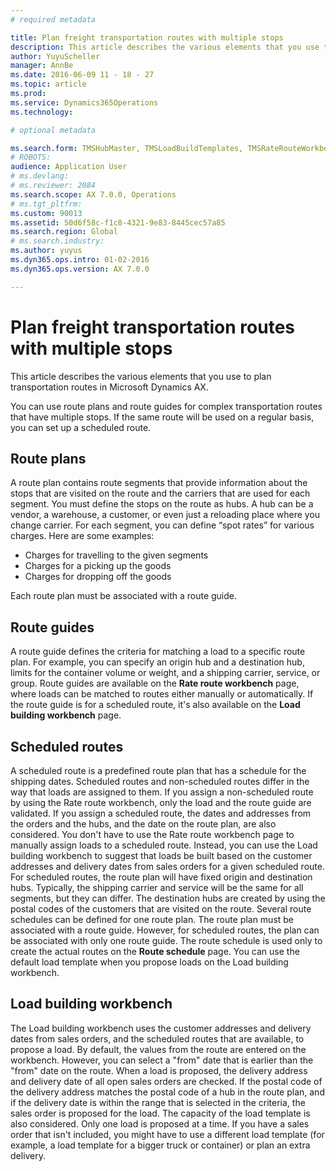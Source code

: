 ```yaml
---
# required metadata

title: Plan freight transportation routes with multiple stops
description: This article describes the various elements that you use to plan transportation routes in Microsoft Dynamics AX.
author: YuyuScheller
manager: AnnBe
ms.date: 2016-06-09 11 - 18 - 27
ms.topic: article
ms.prod: 
ms.service: Dynamics365Operations
ms.technology: 

# optional metadata

ms.search.form: TMSHubMaster, TMSLoadBuildTemplates, TMSRateRouteWorkbench, TMSRouteGuide, TMSRoutePlan, TMSRouteWorkbench, WHSLoadTemplate
# ROBOTS: 
audience: Application User
# ms.devlang: 
# ms.reviewer: 2084
ms.search.scope: AX 7.0.0, Operations
# ms.tgt_pltfrm: 
ms.custom: 90013
ms.assetid: 50d6f58c-f1c8-4321-9e83-8445cec57a85
ms.search.region: Global
# ms.search.industry: 
ms.author: yuyus
ms.dyn365.ops.intro: 01-02-2016
ms.dyn365.ops.version: AX 7.0.0

---
```


# Plan freight transportation routes with multiple stops

This article describes the various elements that you use to plan transportation routes in Microsoft Dynamics AX.

You can use route plans and route guides for complex transportation routes that have multiple stops. If the same route will be used on a regular basis, you can set up a scheduled route.

## Route plans
A route plan contains route segments that provide information about the stops that are visited on the route and the carriers that are used for each segment. You must define the stops on the route as hubs. A hub can be a vendor, a warehouse, a customer, or even just a reloading place where you change carrier. For each segment, you can define “spot rates” for various charges. Here are some examples:

-   Charges for travelling to the given segments
-   Charges for a picking up the goods
-   Charges for dropping off the goods

Each route plan must be associated with a route guide.

## Route guides
A route guide defines the criteria for matching a load to a specific route plan. For example, you can specify an origin hub and a destination hub, limits for the container volume or weight, and a shipping carrier, service, or group. Route guides are available on the **Rate route workbench** page, where loads can be matched to routes either manually or automatically. If the route guide is for a scheduled route, it's also available on the **Load building workbench** page.

## Scheduled routes
A scheduled route is a predefined route plan that has a schedule for the shipping dates. Scheduled routes and non-scheduled routes differ in the way that loads are assigned to them. If you assign a non-scheduled route by using the Rate route workbench, only the load and the route guide are validated. If you assign a scheduled route, the dates and addresses from the orders and the hubs, and the date on the route plan, are also considered. You don't have to use the Rate route workbench page to manually assign loads to a scheduled route. Instead, you can use the Load building workbench to suggest that loads be built based on the customer addresses and delivery dates from sales orders for a given scheduled route. For scheduled routes, the route plan will have fixed origin and destination hubs. Typically, the shipping carrier and service will be the same for all segments, but they can differ. The destination hubs are created by using the postal codes of the customers that are visited on the route. Several route schedules can be defined for one route plan. The route plan must be associated with a route guide. However, for scheduled routes, the plan can be associated with only one route guide. The route schedule is used only to create the actual routes on the **Route schedule** page. You can use the default load template when you propose loads on the Load building workbench.

## Load building workbench
The Load building workbench uses the customer addresses and delivery dates from sales orders, and the scheduled routes that are available, to propose a load. By default, the values from the route are entered on the workbench. However, you can select a "from" date that is earlier than the "from" date on the route. When a load is proposed, the delivery address and delivery date of all open sales orders are checked. If the postal code of the delivery address matches the postal code of a hub in the route plan, and if the delivery date is within the range that is selected in the criteria, the sales order is proposed for the load. The capacity of the load template is also considered. Only one load is proposed at a time. If you have a sales order that isn't included, you might have to use a different load template (for example, a load template for a bigger truck or container) or plan an extra delivery.

